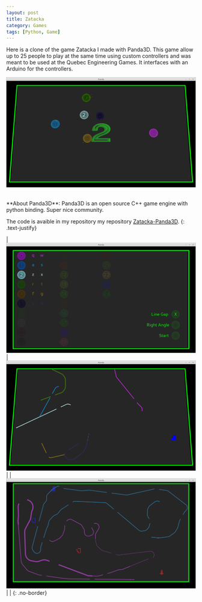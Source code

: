 ```yaml
---
layout: post
title: Zatacka
category: Games
tags: [Python, Game]
---
```

Here is a clone of the game Zatacka I made with Panda3D.
This game allow up to 25 people to play at the same time using custom controllers and was meant to be used at the Quebec Engineering Games. It interfaces with an Arduino for the controllers.

[![game_1](/public/img/games/spacewar/zatacka/game1.png)](/public/img/games/spacewar/zatacka/game1.png)
<!-- more -->

<br/>
**About Panda3D**: Panda3D is an open source C++ game engine with python binding. Super nice community.

The code is avaible in my repository my repository [Zatacka-Panda3D](https://github.com/martinrioux/Zatacka-Panda3D).
{: .text-justify}


| [![menu](/public/img/games/spacewar/zatacka/menu.png)](/public/img/games/spacewar/zatacka/menu.png) | [![game_2](/public/img/games/spacewar/zatacka/game2.png)](/public/img/games/spacewar/zatacka/game2.png) |
| [![game_3](/public/img/games/spacewar/zatacka/game3.png)](/public/img/games/spacewar/zatacka/game3.png) | |
{: .no-border}